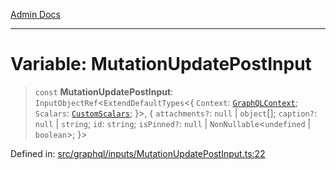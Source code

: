 [Admin Docs](/)

***

# Variable: MutationUpdatePostInput

> `const` **MutationUpdatePostInput**: `InputObjectRef`\<`ExtendDefaultTypes`\<\{ `Context`: [`GraphQLContext`](../../../context/type-aliases/GraphQLContext.md); `Scalars`: [`CustomScalars`](../../../scalars/type-aliases/CustomScalars.md); \}\>, \{ `attachments?`: `null` \| `object`[]; `caption?`: `null` \| `string`; `id`: `string`; `isPinned?`: `null` \| `NonNullable`\<`undefined` \| `boolean`\>; \}\>

Defined in: [src/graphql/inputs/MutationUpdatePostInput.ts:22](https://github.com/Sourya07/talawa-api/blob/aac5f782223414da32542752c1be099f0b872196/src/graphql/inputs/MutationUpdatePostInput.ts#L22)
